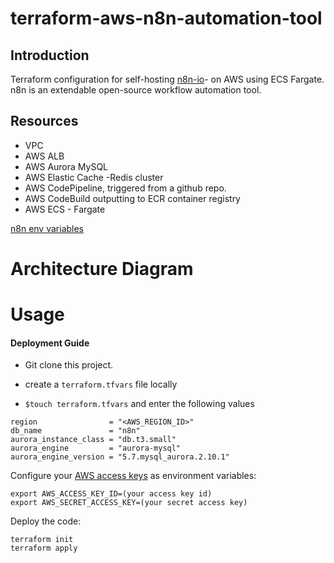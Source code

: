 # terraform-aws-n8n-automation-tool

## Introduction
Terraform configuration for self-hosting [n8n-io](https://github.com/n8n-io/n8n)- on AWS using ECS Fargate.
n8n is an extendable open-source workflow automation tool.

## Resources
* VPC
* AWS ALB
* AWS Aurora MySQL
* AWS Elastic Cache -Redis cluster 
* AWS CodePipeline, triggered from a github repo.
* AWS CodeBuild outputting to ECR container registry
* AWS ECS - Fargate

[n8n env variables](https://docs.n8n.io/hosting/environment-variables/#queues) 

# Architecture Diagram




# Usage

#### Deployment Guide

- Git clone this project.

- create a `terraform.tfvars` file locally 
- `$touch terraform.tfvars` and enter the following values

```
region                = "<AWS_REGION_ID>"
db_name               = "n8n"
aurora_instance_class = "db.t3.small"
aurora_engine         = "aurora-mysql"
aurora_engine_version = "5.7.mysql_aurora.2.10.1"

```

Configure your [AWS access
keys](http://docs.aws.amazon.com/general/latest/gr/aws-sec-cred-types.html#access-keys-and-secret-access-keys) as
environment variables:

```
export AWS_ACCESS_KEY_ID=(your access key id)
export AWS_SECRET_ACCESS_KEY=(your secret access key)
```

Deploy the code:

```
terraform init
terraform apply
```

